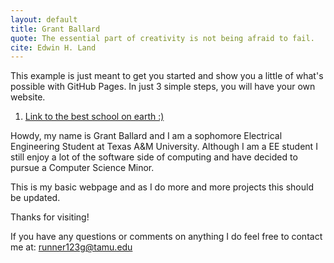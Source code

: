 ```yaml
---
layout: default
title: Grant Ballard
quote: The essential part of creativity is not being afraid to fail.
cite: Edwin H. Land
---
```


This example is just meant to get you started and show you a little of what's
possible with GitHub Pages. In just 3 simple steps, you will have your own
website.

1. [Link to the best school on earth :)](https://www.tamu.edu/)

Howdy, my name is Grant Ballard and I am a sophomore Electrical Engineering Student at Texas A&M University.
Although I am a EE student I still enjoy a lot of the software side of computing and have decided to 
pursue a Computer Science Minor.

This is my basic webpage and as I do more and more projects this should be updated.

Thanks for visiting!

If you have any questions or comments on anything I do feel free to contact me at:
runner123g@tamu.edu

